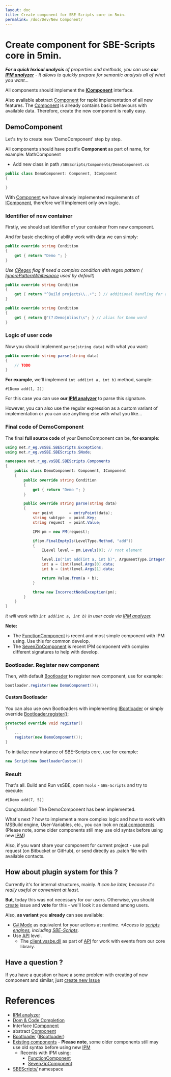 ```yaml
---
layout: doc
title: Create component for SBE-Scripts core in 5min.
permalink: /doc/Dev/New Component/
---
```


# Create component for SBE-Scripts core in 5min.

***For a quick lexical analysis*** *of properties and methods, you can use* ***our [IPM analyzer](../SBE-Scripts/IPM/)*** - *It allows to quickly prepare for semantic analysis all of what you want...*

All components should implement the **[IComponent](https://github.com/3F/vsSolutionBuildEvent/blob/master/vsSolutionBuildEvent/SBEScripts/Components/IComponent.cs)** interface.

Also available abstract [Component](https://github.com/3F/vsSolutionBuildEvent/blob/master/vsSolutionBuildEvent/SBEScripts/Components/Component.cs) for rapid implementation of all new features. The [Component](https://github.com/3F/vsSolutionBuildEvent/blob/master/vsSolutionBuildEvent/SBEScripts/Components/Component.cs) is already contains basic behaviours with available data. Therefore, create the new component is really easy.

## DemoComponent

Let's try to create new 'DemoComponent' step by step.

All components should have postfix **Component** as part of name, for example: MathComponent

* Add new class in path `/SBEScripts/Components/DemoComponent.cs`

```csharp
public class DemoComponent: Component, IComponent
{

}
```

With [Component](https://github.com/3F/vsSolutionBuildEvent/blob/master/vsSolutionBuildEvent/SBEScripts/Components/Component.cs) we have already implemented requirements of [IComponent](https://github.com/3F/vsSolutionBuildEvent/blob/master/vsSolutionBuildEvent/SBEScripts/Components/IComponent.cs), therefore we'll implement only own logic.

### Identifier of new container

Firstly, we should set identifier of your container from new component.

And for basic checking of ability work with data we can simply:

```csharp
public override string Condition
{
    get { return "Demo "; }
}
```

*Use [CRegex](https://github.com/3F/vsSolutionBuildEvent/blob/master/vsSolutionBuildEvent/SBEScripts/Components/IComponent.cs) flag if need a complex condition with regex pattern ( [IgnorePatternWhitespace](http://msdn.microsoft.com/en-us/library/system.text.regularexpressions.regexoptions.aspx) used by default)*

```csharp
public override string Condition
{
    get { return "^Build projects\\..+"; } // additional handling for already existing component:
}
```
```csharp
public override string Condition
{
    get { return @"(?:Demo|Alias)\s"; } // alias for Demo word
}
```

### Logic of user code

Now you should implement `parse(string data)` with what you want:

```csharp
public override string parse(string data)
{
    // TODO
}
```

**For example**, we'll implement `int add(int a, int b)` method, sample:

```{{site.sbelang1}}
#[Demo add(1, 2)]
```

For this case you can use **our [IPM analyzer](../SBE-Scripts/IPM/)** to parse this signature.

However, you can also use the regular expression as a custom variant of implementation or you can use anything else with what you like...

### Final code of DemoComponent

The final **full source code** of your DemoComponent can be, **for example**:

```csharp
using net.r_eg.vsSBE.SBEScripts.Exceptions;
using net.r_eg.vsSBE.SBEScripts.SNode;

namespace net.r_eg.vsSBE.SBEScripts.Components
{
    public class DemoComponent: Component, IComponent
    {
        public override string Condition
        {
            get { return "Demo "; }
        }

        public override string parse(string data)
        {
            var point       = entryPoint(data);
            string subtype  = point.Key;
            string request  = point.Value;

            IPM pm = new PM(request);

            if(pm.FinalEmptyIs(LevelType.Method, "add"))
            {
                ILevel level = pm.Levels[0]; // root element

                level.Is("int add(int a, int b)", ArgumentType.Integer, ArgumentType.Integer);
                int a = (int)level.Args[0].data;
                int b = (int)level.Args[1].data;

                return Value.from(a + b);
            }

            throw new IncorrectNodeException(pm);
        }
    }
}
```

*it will work with `int add(int a, int b)` in user code via [IPM analyzer](../SBE-Scripts/IPM/).*

**Note:** 

* The [FunctionComponent](https://github.com/3F/vsSolutionBuildEvent/blob/master/vsSolutionBuildEvent/SBEScripts/Components/FunctionComponent.cs) is recent and most simple component with IPM using. Use this for common develop.
* The [SevenZipComponent](https://github.com/3F/vsSolutionBuildEvent/blob/master/vsSolutionBuildEvent/SBEScripts/Components/SevenZipComponent.cs) is recent IPM component with complex different signatures to help with develop.

### Bootloader. Register new component

Then, with default [Bootloader](https://github.com/3F/vsSolutionBuildEvent/blob/master/vsSolutionBuildEvent/SBEScripts/Bootloader.cs) to register new component, use for example:

```csharp
bootloader.register(new DemoComponent());
```

#### Custom Bootloader

You can also use own Bootloaders with implementing [IBootloader](https://github.com/3F/vsSolutionBuildEvent/blob/master/vsSolutionBuildEvent/SBEScripts/IBootloader.cs) or simply override [Bootloader.register()](https://github.com/3F/vsSolutionBuildEvent/blob/master/vsSolutionBuildEvent/SBEScripts/Bootloader.cs):

```csharp
protected override void register()
{
    ...
    register(new DemoComponent());
}
```

To initialize new instance of SBE-Scripts core, use for example:

```csharp
new Script(new BootloaderCustom())
```

### Result

That's all. Build and Run vsSBE, open `Tools` - `SBE-Scripts` and try to execute:

```{{site.sbelang1}}
#[Demo add(7, 5)]
```

Congratulation! The DemoComponent has been implemented.

What's next ? how to implement a more complex logic and how to work with MSBuild engine, User-Variables, etc., you can look on [real components](https://github.com/3F/vsSolutionBuildEvent/tree/master/vsSolutionBuildEvent/SBEScripts) (Please note, some older components still may use old syntax before using new [IPM](../SBE-Scripts/IPM/))

Also, if you want share your component for current project - use pull request (on Bitbucket or GitHub), or send directly as .patch file with available contacts.

## How about plugin system for this ?

Currently it's for internal structures, mainly. *It can be later, because it's really useful or convenient at least.*

**But**, today this was not necessary for our users. Otherwise, you should [create](https://bitbucket.org/3F/vssolutionbuildevent/issues/new) issue and **vote** for this - we'll look it as demand among users.

Also, **as variant** you **already** can see available:

* [C# Mode](../../Modes/CSharp/) as equivalent for your actions at runtime. *+Access to [scripts engines](../../Scripts/), including [SBE-Scripts](../../Scripts/SBE-Scripts/).*
* Use [API](../../API/) level.
    * The [client.vssbe.dll](../../API/#client-vssbe-dll) as part of [API](../../API/) for work with events from our core library.


## Have a question ?

If you have a question or have a some problem with creating of new component and similar, just [create new Issue](https://bitbucket.org/3F/vssolutionbuildevent/issues/new)

# References

* [IPM analyzer](../SBE-Scripts/IPM/)
* [Dom & Code Completion](../SBE-Scripts/Dom/)
* Interface [IComponent](https://github.com/3F/vsSolutionBuildEvent/blob/master/vsSolutionBuildEvent/SBEScripts/Components/IComponent.cs)
* abstract  [Component](https://github.com/3F/vsSolutionBuildEvent/blob/master/vsSolutionBuildEvent/SBEScripts/Components/Component.cs)
* [Bootloader](https://github.com/3F/vsSolutionBuildEvent/blob/master/vsSolutionBuildEvent/SBEScripts/Bootloader.cs) ([IBootloader](https://github.com/3F/vsSolutionBuildEvent/blob/master/vsSolutionBuildEvent/SBEScripts/IBootloader.cs))
* [Existing components](https://github.com/3F/vsSolutionBuildEvent/tree/master/vsSolutionBuildEvent/SBEScripts/Components) - **Please note**, some older components still may use old syntax before using new [IPM](../SBE-Scripts/IPM/)
    * Recents with IPM using:
        * [FunctionComponent](https://github.com/3F/vsSolutionBuildEvent/blob/master/vsSolutionBuildEvent/SBEScripts/Components/FunctionComponent.cs)
        * [SevenZipComponent](https://github.com/3F/vsSolutionBuildEvent/blob/master/vsSolutionBuildEvent/SBEScripts/Components/SevenZipComponent.cs)
* [SBEScripts/](https://github.com/3F/vsSolutionBuildEvent/tree/master/vsSolutionBuildEvent/SBEScripts) namespace